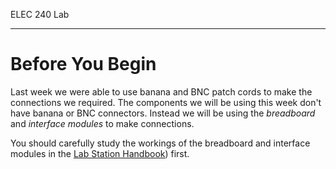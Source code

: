 ELEC 240 Lab

------------------------------------------------------------------------

Before You Begin
================

Last week we were able to use banana and BNC patch cords to make the
connections we required. The components we will be using this week don't have
banana or BNC connectors. Instead we will be using the *breadboard* and
*interface modules* to make connections.

You should carefully study the workings of the breadboard and interface modules
in the [Lab Station Handbook](../lab-report)) first.
